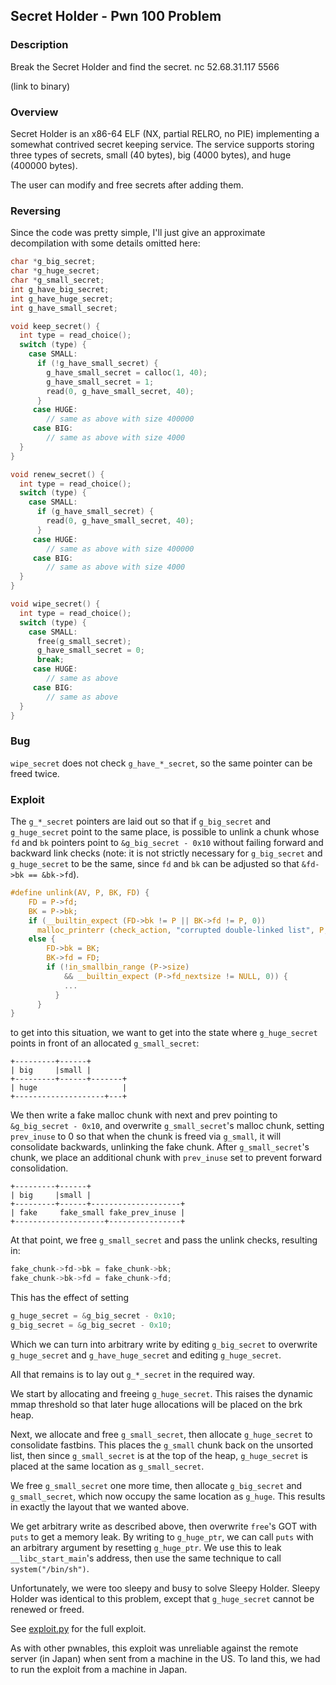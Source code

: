 ## Secret Holder - Pwn 100 Problem

### Description

Break the Secret Holder and find the secret.
nc 52.68.31.117 5566

(link to binary)

### Overview

Secret Holder is an x86-64 ELF (NX, partial RELRO, no PIE) implementing
a somewhat contrived secret keeping service. The service supports
storing three types of secrets, small (40 bytes), big (4000 bytes), and
huge (400000 bytes).

The user can modify and free secrets after adding them.

### Reversing

Since the code was pretty simple, I'll just give an approximate
decompilation with some details omitted here:

```c
char *g_big_secret;
char *g_huge_secret;
char *g_small_secret;
int g_have_big_secret;
int g_have_huge_secret;
int g_have_small_secret;

void keep_secret() {
  int type = read_choice();
  switch (type) {
    case SMALL:
      if (!g_have_small_secret) {
        g_have_small_secret = calloc(1, 40);
        g_have_small_secret = 1;
        read(0, g_have_small_secret, 40);
      }
     case HUGE:
        // same as above with size 400000
     case BIG:
        // same as above with size 4000
  }
}

void renew_secret() {
  int type = read_choice();
  switch (type) {
    case SMALL:
      if (g_have_small_secret) {
        read(0, g_have_small_secret, 40);
      }
     case HUGE:
        // same as above with size 400000
     case BIG:
        // same as above with size 4000
  }
}

void wipe_secret() {
  int type = read_choice();
  switch (type) {
    case SMALL:
      free(g_small_secret);
      g_have_small_secret = 0;
      break;
     case HUGE:
        // same as above
     case BIG:
        // same as above
  }
}
```

### Bug

`wipe_secret` does not check `g_have_*_secret`, so the same pointer can
be freed twice.

### Exploit

The `g_*_secret` pointers are laid out so that if `g_big_secret` and
`g_huge_secret` point to the same place, is possible to unlink a chunk whose
`fd` and `bk` pointers point to `&g_big_secret - 0x10` without failing forward
and backward link checks (note: it is not strictly necessary for `g_big_secret`
and `g_huge_secret` to be the same, since `fd` and `bk` can be adjusted so that
`&fd->bk == &bk->fd`).

```c
#define unlink(AV, P, BK, FD) {                                            \
    FD = P->fd;                                                               \
    BK = P->bk;                                                               \
    if (__builtin_expect (FD->bk != P || BK->fd != P, 0))                     \
      malloc_printerr (check_action, "corrupted double-linked list", P, AV);  \
    else {                                                                    \
        FD->bk = BK;                                                          \
        BK->fd = FD;                                                          \
        if (!in_smallbin_range (P->size)                                      \
            && __builtin_expect (P->fd_nextsize != NULL, 0)) {                \
            ...                                                               \
          }                                                                   \
      }                                                                       \
}
```

to get into this situation, we want to get into the state where `g_huge_secret`
points in front of an allocated `g_small_secret`:

```
+---------+------+
| big     |small |
+---------+------+-------+
| huge                   |
+--------------------+---+
```

We then write a fake malloc chunk with next and prev pointing to
`&g_big_secret - 0x10`, and overwrite `g_small_secret`'s malloc chunk,
setting `prev_inuse` to 0 so that when the chunk is freed via `g_small`,
it will consolidate backwards, unlinking the fake chunk. After
`g_small_secret`'s chunk, we place an additional chunk with `prev_inuse`
set to prevent forward consolidation.

```
+---------+------+
| big     |small |
+---------+------+--------------------+
| fake     fake_small fake_prev_inuse |
+--------------------+----------------+
```

At that point, we free `g_small_secret` and pass the unlink checks, resulting in:

```c
fake_chunk->fd->bk = fake_chunk->bk;
fake_chunk->bk->fd = fake_chunk->fd;
```

This has the effect of setting

```c
g_huge_secret = &g_big_secret - 0x10;
g_big_secret = &g_big_secret - 0x10;
```

Which we can turn into arbitrary write by editing `g_big_secret` to overwrite
`g_huge_secret` and `g_have_huge_secret` and editing `g_huge_secret`.

All that remains is to lay out `g_*_secret` in the required way.

We start by allocating and freeing `g_huge_secret`. This raises the dynamic
mmap threshold so that later huge allocations will be placed on the brk heap.

Next, we allocate and free `g_small_secret`, then allocate `g_huge_secret` to
consolidate fastbins. This places the `g_small` chunk back on the unsorted
list, then since `g_small_secret` is at the top of the heap, `g_huge_secret` is
placed at the same location as `g_small_secret`.

We free `g_small_secret` one more time, then allocate `g_big_secret` and
`g_small_secret`, which now occupy the same location as `g_huge`.  This results
in exactly the layout that we wanted above.

We get arbitrary write as described above, then overwrite `free`'s GOT
with `puts` to get a memory leak. By writing to `g_huge_ptr`, we can
call `puts` with an arbitrary argument by resetting `g_huge_ptr`. We use
this to leak `__libc_start_main`'s address, then use the same technique
to call `system("/bin/sh")`.

Unfortunately, we were too sleepy and busy to solve Sleepy Holder.
Sleepy Holder was identical to this problem, except that `g_huge_secret`
cannot be renewed or freed.

See
[exploit.py](https://github.com/pwning/public-writeup/blob/master/hitcon2016/pwn100-secret-holder/exploit.py)
for the full exploit.

As with other pwnables, this exploit was unreliable against the remote server
(in Japan) when sent from a machine in the US. To land this, we had to run the
exploit from a machine in Japan.
